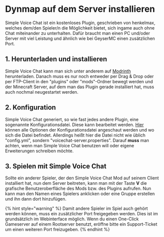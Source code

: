 # Dynmap auf dem Server installieren

Simple Voice Chat ist ein kostenloses Plugin, geschrieben von henkelmax, welches dem/den Spieler/n die Möglichkeit bietet, sich ingame auch ohne Chat miteinander zu unterhalten. Dafür braucht man einen PC und/oder Server mit viel Leistung und ähnlich wie bei GeyserMC einen zusätzlichen Port.

## 1. Herunterladen und installieren

Simple Voice Chat kann man sich unter anderem auf [Modrinth](https://modrinth.com/plugin/simple-voice-chat) herunterladen. Danach muss es nur noch entweder per Drag & Drop oder per FTP-Client in den "plugins" oder "mods"-Ordner bewegt werden und der Minecraft Server, auf dem man das Plugin gerade installiert hat, muss auch nochmal neugestartet werden.

## 2. Konfiguration

Simple Voice Chat generiert, so wie fast jedes andere Plugin, eine sogenannte Konfigurationsdatei. Diese kann bearbeitet werden. [Hier](https://modrepo.de/minecraft/voicechat/wiki/configuration) können alle Optionen der Konfigurationsdatei angeschaut werden und wo sich die Datei befindet. Allerdings heißt hier die Datei nicht wie üblich "config.yml", sondern "voicechat-server.properties". Darauf <b>muss</b> man achten, wenn man Simple Voice Chat benutzen will oder eigene Erweiterungen schreiben möchte.

## 3. Spielen mit Simple Voice Chat

Sollte ein anderer Spieler, der den Simple Voice Chat Mod auf seinem Client installiert hat, nun dem Server beitreten, kann man mit der Taste <b>V</b> die grafische Benutzeroberfläche des Mods bzw. des Plugins aufrufen. Nun kann man den Namen eines Spielers anklicken oder eine Gruppe erstellen und ihn dann dort hinzufügen.

{% hint style="warning" %}
Damit andere Spieler im Spiel auch gehört werden können, muss ein zusätzlicher Port freigegeben werden. Dies ist im grundsätzlich im Webinterface möglich.
Wenn du einen One-Click Gameserver auf einem Rootserver benutzt, eröffne bitte ein Support-Ticket um einen weiteren Port freizugeben.
{% endhint %}

